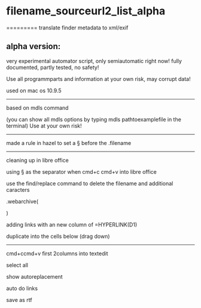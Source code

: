 # filename_sourceurl2_list_alpha
=========
translate finder metadata to xml/exif


alpha version:
------------
very experimental automator script, only semiautomatic right now! fully documented, partly tested, no safety!

Use all programmparts and information at your own risk, may corrupt data!

used on mac os 10.9.5

------------


based on mdls command 

(you can show all mdls options by typing mdls pathtoexamplefile in the terminal)
Use at your own risk!

------------
made a rule in hazel to set a § before the .filename

------------
cleaning up in libre office

using § as the separator when cmd+c cmd+v into libre office

use the find/replace command to delete the filename and additional caracters

 .webarchive( 
 
   )
   

adding links with an new column of =HYPERLINK(D1)

duplicate into the cells below (drag down)

------------

cmd+ccmd+v first 2columns into textedit 

select all

show autoreplacement 
 
 auto  do links
 
 save as rtf
